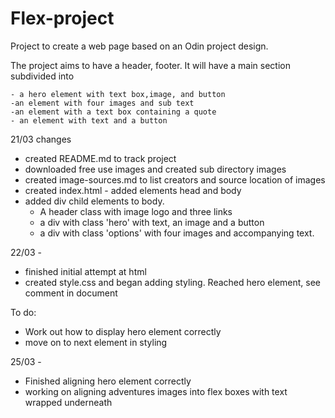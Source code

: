 # Flex-project
Project to create a web page based on an Odin project design.

The project aims to have a header, footer. It will have a main section subdivided into 	

	- a hero element with text box,image, and button
	-an element with four images and sub text 
	-an element with a text box containing a quote
	- an element with text and a button 


21/03 changes 

- created README.md to track project 
- downloaded free use images and created sub directory images 
- created image-sources.md to list creators and source location of images 
- created index.html - added elements head and body
- added div child elements to body. 
	- A header class with image logo and three links
	- a div with class 'hero' with text, an image and a button
	- a div with class 'options' with four images and accompanying text.

22/03 - 

- finished initial attempt at html
- created style.css and began adding styling. Reached hero element, see comment in document 

To do: 

- Work out how to display hero element correctly 
- move on to next element in styling

25/03 - 

- Finished aligning hero element correctly 
- working on aligning adventures images into flex boxes with text wrapped underneath




